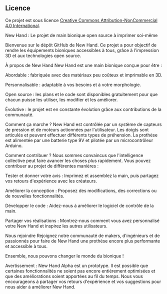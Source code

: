 ## Licence

Ce projet est sous licence [Creative Commons Attribution-NonCommercial 4.0 International](https://creativecommons.org/licenses/by-nc/4.0/).



New Hand : Le projet de main bionique open source à imprimer soi-même

Bienvenue sur le dépôt GitHub de New Hand. Ce projet a pour objectif de rendre les équipements bioniques accessibles à tous, grâce à l'impression 3D et aux technologies open source.

À propos de New Hand
New Hand est une main bionique conçue pour être :

Abordable : fabriquée avec des matériaux peu coûteux et imprimable en 3D.

Personnalisable : adaptable à vos besoins et à votre morphologie.

Open source : les plans et le code sont disponibles gratuitement pour que chacun puisse les utiliser, les modifier et les améliorer.

Évolutive : le projet est en constante évolution grâce aux contributions de la communauté.

Comment ça marche ?
New Hand est contrôlée par un système de capteurs de pression et de moteurs actionnées par l'utilisateur. Les doigts sont articulés et peuvent effectuer différents types de préhension. La prothèse est alimentée par une batterie type 9V et pilotée par un microcontrôleur Arduino.

Comment contribuer ?
Nous sommes convaincus que l'intelligence collective peut faire avancer les choses plus rapidement. Vous pouvez contribuer au projet de différentes manières :

Tester et donner votre avis : Imprimez et assemblez la main, puis partagez vos retours d'expérience avec les créateurs.

Améliorer la conception : Proposez des modifications, des corrections ou de nouvelles fonctionnalités.

Développer le code : Aidez-nous à améliorer le logiciel de contrôle de la main.

Partager vos réalisations : Montrez-nous comment vous avez personnalisé votre New Hand et inspirez les autres utilisateurs.

Nous rejoindre
Rejoignez notre communauté de makers, d'ingénieurs et de passionnés pour faire de New Hand une prothèse encore plus performante et accessible à tous.

Ensemble, nous pouvons changer le monde du bionique !

Avertissement : New Hand Alpha est un prototype. Il est possible que certaines fonctionnalités ne soient pas encore entièrement optimisées et que des améliorations soient apportées au fil du temps.
Nous vous encourageons à partager vos retours d'expérience et vos suggestions pour nous aider à améliorer New Hand.

